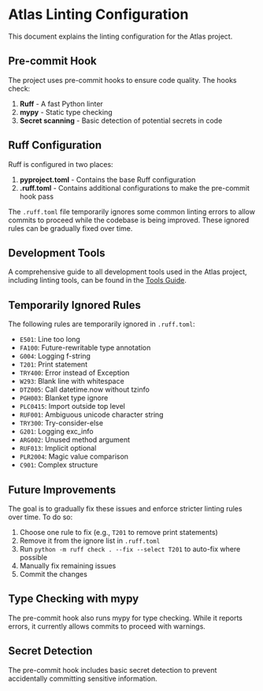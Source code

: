 # Atlas Linting Configuration

This document explains the linting configuration for the Atlas project.

## Pre-commit Hook

The project uses pre-commit hooks to ensure code quality. The hooks check:

1. **Ruff** - A fast Python linter
2. **mypy** - Static type checking
3. **Secret scanning** - Basic detection of potential secrets in code

## Ruff Configuration

Ruff is configured in two places:

1. **pyproject.toml** - Contains the base Ruff configuration
2. **.ruff.toml** - Contains additional configurations to make the pre-commit hook pass

The `.ruff.toml` file temporarily ignores some common linting errors to allow commits to proceed while the codebase is being improved. These ignored rules can be gradually fixed over time.

## Development Tools

A comprehensive guide to all development tools used in the Atlas project, including linting tools, can be found in the [Tools Guide](docs/TOOLS.md).

## Temporarily Ignored Rules

The following rules are temporarily ignored in `.ruff.toml`:

- `E501`: Line too long
- `FA100`: Future-rewritable type annotation
- `G004`: Logging f-string
- `T201`: Print statement
- `TRY400`: Error instead of Exception
- `W293`: Blank line with whitespace
- `DTZ005`: Call datetime.now without tzinfo
- `PGH003`: Blanket type ignore
- `PLC0415`: Import outside top level
- `RUF001`: Ambiguous unicode character string
- `TRY300`: Try-consider-else
- `G201`: Logging exc_info
- `ARG002`: Unused method argument
- `RUF013`: Implicit optional
- `PLR2004`: Magic value comparison
- `C901`: Complex structure

## Future Improvements

The goal is to gradually fix these issues and enforce stricter linting rules over time. To do so:

1. Choose one rule to fix (e.g., `T201` to remove print statements)
2. Remove it from the ignore list in `.ruff.toml`
3. Run `python -m ruff check . --fix --select T201` to auto-fix where possible
4. Manually fix remaining issues
5. Commit the changes

## Type Checking with mypy

The pre-commit hook also runs mypy for type checking. While it reports errors, it currently allows commits to proceed with warnings.

## Secret Detection

The pre-commit hook includes basic secret detection to prevent accidentally committing sensitive information.
